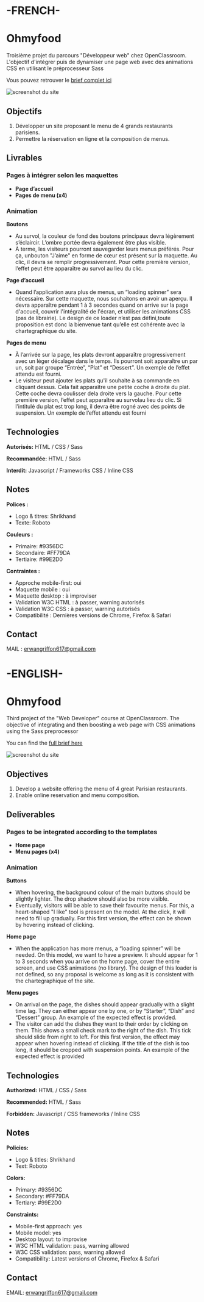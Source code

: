 # -FRENCH-
# Ohmyfood

Troisième projet du parcours "Développeur web" chez OpenClassroom. L'objectif d'intégrer puis de dynamiser une page web avec des animations CSS en utilisant le préprocesseur Sass

Vous pouvez retrouver le [brief complet ici](https://s3-eu-west-1.amazonaws.com/course.oc-static.com/projects/DW_P3/Brief%20cre%CC%81atif%20-%20Ohmyfood!.pdf)

![screenshot du site](./README/screenshot.png)

## Objectifs

1. Développer un site proposant le menu de 4 grands restaurants parisiens.
2. Permettre la réservation en ligne et la composition de menus.

## Livrables

### Pages à intégrer selon les maquettes

- **Page d’accueil**
- **Pages de menu (x4)**

### Animation

**Boutons**
- Au survol, la couleur de fond des boutons principaux devra légèrement s’éclaircir. L’ombre portée devra également être plus visible.
- À terme, les visiteurs pourront sauvegarder leurs menus préférés. Pour ça, unbouton "J’aime" en forme de cœur est présent sur la maquette. Au clic, il devra se remplir progressivement. Pour cette première version, l’effet peut être apparaître au survol au lieu du clic.

**Page d’accueil**
- Quand l’application aura plus de menus, un “loading spinner” sera nécessaire. Sur cette maquette, nous souhaitons en avoir un aperçu. Il devra apparaître pendant 1 à 3 secondes quand on arrive sur la page d'accueil, couvrir l'intégralité de l'écran, et utiliser les animations CSS (pas de librairie). Le design de ce loader n’est pas défini,toute proposition est donc la bienvenue tant qu’elle est cohérente avec la chartegraphique du site.

**Pages de menu**
- À l’arrivée sur la page, les plats devront apparaître progressivement avec un léger décalage dans le temps. Ils pourront soit apparaître un par un, soit par groupe “Entrée”, “Plat” et “Dessert”. Un exemple de l’effet attendu est fourni.
- Le visiteur peut ajouter les plats qu'il souhaite à sa commande en cliquant dessus. Cela fait apparaître une petite coche à droite du plat. Cette coche devra coulisser dela droite vers la gauche. Pour cette première version, l’effet peut apparaître au survolau lieu du clic. Si l’intitulé du plat est trop long, il devra être rogné avec des points de suspension. Un exemple de l’effet attendu est fourni

## Technologies

**Autorisés:** HTML / CSS / Sass

**Recommandée:** HTML / Sass

**Interdit:** Javascript / Frameworks CSS / Inline CSS

## Notes

**Polices :**
- Logo & titres: Shrikhand
- Texte: Roboto

**Couleurs :**
- Primaire: #9356DC
- Secondaire: #FF79DA
- Tertiaire: #99E2D0

**Contraintes :**
- Approche mobile-first: oui
- Maquette mobile : oui
- Maquette desktop : à improviser
- Validation W3C HTML : à passer, warning autorisés
- Validation W3C CSS : à passer, warning autorisés
- Compatibilité : Dernières versions de Chrome, Firefox & Safari

## Contact
  MAIL : erwangriffon617@gmail.com
  
  
# -ENGLISH-
# Ohmyfood

Third project of the "Web Developer" course at OpenClassroom. The objective of integrating and then boosting a web page with CSS animations using the Sass preprocessor

You can find the [full brief here](https://s3-eu-west-1.amazonaws.com/course.oc-static.com/projects/DW_P3/Brief%20cre%CC%81atif%20-%20Ohmyfood!.pdf)

![screenshot du site](./README/screenshot.png)

## Objectives

1. Develop a website offering the menu of 4 great Parisian restaurants.
2. Enable online reservation and menu composition.

## Deliverables

### Pages to be integrated according to the templates

- **Home page**
- **Menu pages (x4)**

### Animation

**Buttons**
- When hovering, the background colour of the main buttons should be slightly lighter. The drop shadow should also be more visible.
- Eventually, visitors will be able to save their favourite menus. For this, a heart-shaped "I like" tool is present on the model. At the click, it will need to fill up gradually. For this first version, the effect can be shown by hovering instead of clicking.

**Home page**
- When the application has more menus, a “loading spinner” will be needed. On this model, we want to have a preview. It should appear for 1 to 3 seconds when you arrive on the home page, cover the entire screen, and use CSS animations (no library). The design of this loader is not defined, so any proposal is welcome as long as it is consistent with the chartegraphique of the site.

**Menu pages**
- On arrival on the page, the dishes should appear gradually with a slight time lag. They can either appear one by one, or by “Starter”, “Dish” and “Dessert” group. An example of the expected effect is provided.
- The visitor can add the dishes they want to their order by clicking on them. This shows a small check mark to the right of the dish. This tick should slide from right to left. For this first version, the effect may appear when hovering instead of clicking. If the title of the dish is too long, it should be cropped with suspension points. An example of the expected effect is provided

## Technologies

**Authorized:** HTML / CSS / Sass

**Recommended:** HTML / Sass

**Forbidden:** Javascript / CSS frameworks / Inline CSS

## Notes

**Policies:**
- Logo & titles: Shrikhand
- Text: Roboto

**Colors:**
- Primary: #9356DC
- Secondary: #FF79DA
- Tertiary: #99E2D0

**Constraints:**
- Mobile-first approach: yes
- Mobile model: yes
- Desktop layout: to improvise
- W3C HTML validation: pass, warning allowed
- W3C CSS validation: pass, warning allowed
- Compatibility: Latest versions of Chrome, Firefox & Safari

## Contact
  EMAIL: erwangriffon617@gmail.com
  
